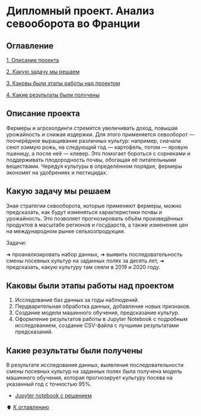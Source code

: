 # Дипломный проект. Анализ севооборота во Франции

## Оглавление

[1. Описание проекта](https://github.com/Terr14/SF_DS/tree/main/SF_DataScience_projects/%D0%94%D0%B8%D0%BF%D0%BB%D0%BE%D0%BC%D0%BD%D1%8B%D0%B9%20%D0%BF%D1%80%D0%BE%D0%B5%D0%BA%D1%82.%20%D0%A0%D0%B5%D0%B0%D0%BB%D1%8C%D0%BD%D1%8B%D0%B5%20%D0%BA%D0%B5%D0%B9%D1%81%D1%8B%20%D0%BA%D0%BE%D0%BC%D0%BF%D0%B0%D0%BD%D0%B8%D0%B9%20%C2%AB%D0%94%D0%B5%D0%B2%D1%85%D0%B0%D0%B1%C2%BB%20%D0%B8%20%C2%AB%D0%9B%D0%B0%D0%B1%D0%BE%D1%80%D0%B0%D1%82%D0%BE%D1%80%D0%B8%D1%8F%20%D0%B8%D1%81%D1%81%D0%BB%D0%B5%D0%B4%D0%BE%D0%B2%D0%B0%D0%BD%D0%B8%D0%B9%20%D0%B3%D1%80%D0%B0%D0%B6%D0%B4%D0%B0%D0%BD%D1%81%D0%BA%D0%BE%D0%B3%D0%BE%20%D0%BE%D0%B1%D1%89%D0%B5%D1%81%D1%82%D0%B2%D0%B0%C2%BB/%D0%90%D0%BD%D0%B0%D0%BB%D0%B8%D0%B7%20%D1%81%D1%85%D0%B5%D0%BC%20%D1%81%D0%B5%D0%B2%D0%BE%D0%BE%D0%B1%D0%BE%D1%80%D0%BE%D1%82%D0%B0#%D0%BE%D0%BF%D0%B8%D1%81%D0%B0%D0%BD%D0%B8%D0%B5-%D0%BF%D1%80%D0%BE%D0%B5%D0%BA%D1%82%D0%B0)

[2. Какую задачу мы решаем](https://github.com/Terr14/SF_DS/tree/main/SF_DataScience_projects/%D0%94%D0%B8%D0%BF%D0%BB%D0%BE%D0%BC%D0%BD%D1%8B%D0%B9%20%D0%BF%D1%80%D0%BE%D0%B5%D0%BA%D1%82.%20%D0%A0%D0%B5%D0%B0%D0%BB%D1%8C%D0%BD%D1%8B%D0%B5%20%D0%BA%D0%B5%D0%B9%D1%81%D1%8B%20%D0%BA%D0%BE%D0%BC%D0%BF%D0%B0%D0%BD%D0%B8%D0%B9%20%C2%AB%D0%94%D0%B5%D0%B2%D1%85%D0%B0%D0%B1%C2%BB%20%D0%B8%20%C2%AB%D0%9B%D0%B0%D0%B1%D0%BE%D1%80%D0%B0%D1%82%D0%BE%D1%80%D0%B8%D1%8F%20%D0%B8%D1%81%D1%81%D0%BB%D0%B5%D0%B4%D0%BE%D0%B2%D0%B0%D0%BD%D0%B8%D0%B9%20%D0%B3%D1%80%D0%B0%D0%B6%D0%B4%D0%B0%D0%BD%D1%81%D0%BA%D0%BE%D0%B3%D0%BE%20%D0%BE%D0%B1%D1%89%D0%B5%D1%81%D1%82%D0%B2%D0%B0%C2%BB/%D0%90%D0%BD%D0%B0%D0%BB%D0%B8%D0%B7%20%D1%81%D1%85%D0%B5%D0%BC%20%D1%81%D0%B5%D0%B2%D0%BE%D0%BE%D0%B1%D0%BE%D1%80%D0%BE%D1%82%D0%B0#%D0%BA%D0%B0%D0%BA%D1%83%D1%8E-%D0%B7%D0%B0%D0%B4%D0%B0%D1%87%D1%83-%D0%BC%D1%8B-%D1%80%D0%B5%D1%88%D0%B0%D0%B5%D0%BC)

[3. Каковы были этапы работы над проектом](https://github.com/Terr14/SF_DS/tree/main/SF_DataScience_projects/%D0%94%D0%B8%D0%BF%D0%BB%D0%BE%D0%BC%D0%BD%D1%8B%D0%B9%20%D0%BF%D1%80%D0%BE%D0%B5%D0%BA%D1%82.%20%D0%A0%D0%B5%D0%B0%D0%BB%D1%8C%D0%BD%D1%8B%D0%B5%20%D0%BA%D0%B5%D0%B9%D1%81%D1%8B%20%D0%BA%D0%BE%D0%BC%D0%BF%D0%B0%D0%BD%D0%B8%D0%B9%20%C2%AB%D0%94%D0%B5%D0%B2%D1%85%D0%B0%D0%B1%C2%BB%20%D0%B8%20%C2%AB%D0%9B%D0%B0%D0%B1%D0%BE%D1%80%D0%B0%D1%82%D0%BE%D1%80%D0%B8%D1%8F%20%D0%B8%D1%81%D1%81%D0%BB%D0%B5%D0%B4%D0%BE%D0%B2%D0%B0%D0%BD%D0%B8%D0%B9%20%D0%B3%D1%80%D0%B0%D0%B6%D0%B4%D0%B0%D0%BD%D1%81%D0%BA%D0%BE%D0%B3%D0%BE%20%D0%BE%D0%B1%D1%89%D0%B5%D1%81%D1%82%D0%B2%D0%B0%C2%BB/%D0%90%D0%BD%D0%B0%D0%BB%D0%B8%D0%B7%20%D1%81%D1%85%D0%B5%D0%BC%20%D1%81%D0%B5%D0%B2%D0%BE%D0%BE%D0%B1%D0%BE%D1%80%D0%BE%D1%82%D0%B0#%D0%BA%D0%B0%D0%BA%D0%BE%D0%B2%D1%8B-%D0%B1%D1%8B%D0%BB%D0%B8-%D1%8D%D1%82%D0%B0%D0%BF%D1%8B-%D1%80%D0%B0%D0%B1%D0%BE%D1%82%D1%8B-%D0%BD%D0%B0%D0%B4-%D0%BF%D1%80%D0%BE%D0%B5%D0%BA%D1%82%D0%BE%D0%BC)

[4. Какие результаты были получены](https://github.com/Terr14/SF_DS/tree/main/SF_DataScience_projects/%D0%94%D0%B8%D0%BF%D0%BB%D0%BE%D0%BC%D0%BD%D1%8B%D0%B9%20%D0%BF%D1%80%D0%BE%D0%B5%D0%BA%D1%82.%20%D0%A0%D0%B5%D0%B0%D0%BB%D1%8C%D0%BD%D1%8B%D0%B5%20%D0%BA%D0%B5%D0%B9%D1%81%D1%8B%20%D0%BA%D0%BE%D0%BC%D0%BF%D0%B0%D0%BD%D0%B8%D0%B9%20%C2%AB%D0%94%D0%B5%D0%B2%D1%85%D0%B0%D0%B1%C2%BB%20%D0%B8%20%C2%AB%D0%9B%D0%B0%D0%B1%D0%BE%D1%80%D0%B0%D1%82%D0%BE%D1%80%D0%B8%D1%8F%20%D0%B8%D1%81%D1%81%D0%BB%D0%B5%D0%B4%D0%BE%D0%B2%D0%B0%D0%BD%D0%B8%D0%B9%20%D0%B3%D1%80%D0%B0%D0%B6%D0%B4%D0%B0%D0%BD%D1%81%D0%BA%D0%BE%D0%B3%D0%BE%20%D0%BE%D0%B1%D1%89%D0%B5%D1%81%D1%82%D0%B2%D0%B0%C2%BB/%D0%90%D0%BD%D0%B0%D0%BB%D0%B8%D0%B7%20%D1%81%D1%85%D0%B5%D0%BC%20%D1%81%D0%B5%D0%B2%D0%BE%D0%BE%D0%B1%D0%BE%D1%80%D0%BE%D1%82%D0%B0#%D0%BA%D0%B0%D0%BA%D0%B8%D0%B5-%D1%80%D0%B5%D0%B7%D1%83%D0%BB%D1%8C%D1%82%D0%B0%D1%82%D1%8B-%D0%B1%D1%8B%D0%BB%D0%B8-%D0%BF%D0%BE%D0%BB%D1%83%D1%87%D0%B5%D0%BD%D1%8B)

## Описание проекта

Фермеры и агрохолдинги стремятся увеличивать доход, повышая урожайность
и снижая издержки. Для этого применяется севооборот — поочерёдное
выращивание различных культур: например, сначала сеют озимую рожь, на
следующий год — картофель, потом — яровую пшеницу, а после неё —
клевер. Это помогает бороться с сорняками и поддерживать плодородность
почвы, обогащая её питательными веществами. Чередуя культуры в
определённом порядке, фермеры экономят на удобрениях и пестицидах.

## Какую задачу мы решаем

Зная стратегии севооборота, которые применяют фермеры, можно предсказать, как будут изменяться характеристики почвы и урожайность. Это позволяет прогнозировать объём произведённых продуктов в масштабе регионов и государств, а также изменение цен на международном рынке сельхозпродукции.

Задачи:

➔ проанализировать набор данных,
➔ выявить последовательность смены посевных культур на заданных полях за десять лет,
➔ предсказать, какую культуру там сеяли в 2019 и 2020 году.

## Каковы были этапы работы над проектом

1. Исследование баз данных за годы наблюдений.
2. Пердварительная обработка данных, добавление новых признаков.
3. Создание модели машинного обучения, предсказание культур.
4. Оформление результатов работы в Jupyter Notebook с подробным исследованием, создание CSV-файла с лучшими результатами предсказаний.

## Какие результаты были получены

В результате исследования данных, выявления последовательности смены посевных культур на заданных полях была получена модель машинного обучения, которая прогнозирует культуру посева на указанный год с точностью 95%.

* [Jupyter notebook с решением](https://github.com/Terr14/SF_DS/blob/main/SF_DataScience_projects/%D0%94%D0%B8%D0%BF%D0%BB%D0%BE%D0%BC%D0%BD%D1%8B%D0%B9%20%D0%BF%D1%80%D0%BE%D0%B5%D0%BA%D1%82.%20%D0%A0%D0%B5%D0%B0%D0%BB%D1%8C%D0%BD%D1%8B%D0%B5%20%D0%BA%D0%B5%D0%B9%D1%81%D1%8B%20%D0%BA%D0%BE%D0%BC%D0%BF%D0%B0%D0%BD%D0%B8%D0%B9%20%C2%AB%D0%94%D0%B5%D0%B2%D1%85%D0%B0%D0%B1%C2%BB%20%D0%B8%20%C2%AB%D0%9B%D0%B0%D0%B1%D0%BE%D1%80%D0%B0%D1%82%D0%BE%D1%80%D0%B8%D1%8F%20%D0%B8%D1%81%D1%81%D0%BB%D0%B5%D0%B4%D0%BE%D0%B2%D0%B0%D0%BD%D0%B8%D0%B9%20%D0%B3%D1%80%D0%B0%D0%B6%D0%B4%D0%B0%D0%BD%D1%81%D0%BA%D0%BE%D0%B3%D0%BE%20%D0%BE%D0%B1%D1%89%D0%B5%D1%81%D1%82%D0%B2%D0%B0%C2%BB/%D0%90%D0%BD%D0%B0%D0%BB%D0%B8%D0%B7%20%D1%81%D1%85%D0%B5%D0%BC%20%D1%81%D0%B5%D0%B2%D0%BE%D0%BE%D0%B1%D0%BE%D1%80%D0%BE%D1%82%D0%B0/Crop_rotation_analysis.ipynb)

:arrow_up: [К оглавлению](https://github.com/Terr14/SF_DS/tree/main/SF_DataScience_projects/%D0%94%D0%B8%D0%BF%D0%BB%D0%BE%D0%BC%D0%BD%D1%8B%D0%B9%20%D0%BF%D1%80%D0%BE%D0%B5%D0%BA%D1%82.%20%D0%A0%D0%B5%D0%B0%D0%BB%D1%8C%D0%BD%D1%8B%D0%B5%20%D0%BA%D0%B5%D0%B9%D1%81%D1%8B%20%D0%BA%D0%BE%D0%BC%D0%BF%D0%B0%D0%BD%D0%B8%D0%B9%20%C2%AB%D0%94%D0%B5%D0%B2%D1%85%D0%B0%D0%B1%C2%BB%20%D0%B8%20%C2%AB%D0%9B%D0%B0%D0%B1%D0%BE%D1%80%D0%B0%D1%82%D0%BE%D1%80%D0%B8%D1%8F%20%D0%B8%D1%81%D1%81%D0%BB%D0%B5%D0%B4%D0%BE%D0%B2%D0%B0%D0%BD%D0%B8%D0%B9%20%D0%B3%D1%80%D0%B0%D0%B6%D0%B4%D0%B0%D0%BD%D1%81%D0%BA%D0%BE%D0%B3%D0%BE%20%D0%BE%D0%B1%D1%89%D0%B5%D1%81%D1%82%D0%B2%D0%B0%C2%BB/%D0%90%D0%BD%D0%B0%D0%BB%D0%B8%D0%B7%20%D1%81%D1%85%D0%B5%D0%BC%20%D1%81%D0%B5%D0%B2%D0%BE%D0%BE%D0%B1%D0%BE%D1%80%D0%BE%D1%82%D0%B0#%D0%BE%D0%B3%D0%BB%D0%B0%D0%B2%D0%BB%D0%B5%D0%BD%D0%B8%D0%B5)